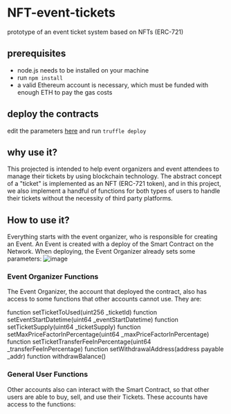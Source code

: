 # NFT-event-tickets
prototype of an event ticket system based on NFTs (ERC-721)

## prerequisites

* node.js needs to be installed on your machine
* run `npm install`
* a valid Ethereum account is necessary, which must be funded with enough ETH to pay the gas costs

## deploy the contracts

edit the parameters [here](NFT-tickets/blob/master/migrations/2_deploy_contracts.js)
and run `truffle deploy`

## why use it?

This projected is intended to help event organizers and event attendees to manage their tickets by using blockchain technology. The abstract concept of a "ticket" is implemented as an NFT (ERC-721 token), and in this project, we also implement a handful of functions for both types of users to handle their tickets without the necessity of third party platforms.

## How to use it?

Everything starts with the event organizer, who is responsible for creating an Event. An Event is created with a deploy of the Smart Contract on the Network. When deploying, the Event Organizer already sets some parameters:
![image](https://user-images.githubusercontent.com/62962137/206019966-d97b9e6b-0eb9-4276-82cc-e193fee576ac.png)

### Event Organizer Functions
The Event Organizer, the account that deployed the contract, also has access to some functions that other accounts cannot use. They are:

function setTicketToUsed(uint256 _ticketId)
function setEventStartDatetime(uint64 _eventStartDatetime)
function setTicketSupply(uint64 _ticketSupply)
function setMaxPriceFactorInPercentage(uint64 _maxPriceFactorInPercentage)
function setTicketTransferFeeInPercentage(uint64 _transferFeeInPercentage)
function setWithdrawalAddress(address payable _addr)
function withdrawBalance()

### General User Functions
Other accounts also can interact with the Smart Contract, so that other users are able to buy, sell, and use their Tickets. These accounts have access to the functions:

